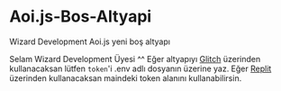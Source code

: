 # Aoi.js-Bos-Altyapi
Wizard Development Aoi.js yeni boş altyapı

Selam Wizard Development Üyesi ^^
Eğer altyapıyı [Glitch](glitch.com) üzerinden kullanacaksan lütfen `token`'i .env adlı dosyanın üzerine yaz.
Eğer [Replit](replit.com) üzerinden kullanacaksan maindeki token alanını kullanabilirsin.
